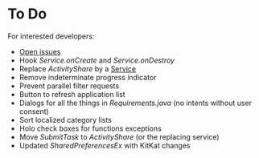 To Do
=====

For interested developers:

* [Open issues](https://github.com/M66B/XPrivacy/issues?state=open)
* Hook *Service.onCreate* and *Service.onDestroy*
* Replace *ActivityShare* by a [Service](http://developer.android.com/reference/android/app/Service.html)
* Remove indeterminate progress indicator
* Prevent parallel filter requests
* Button to refresh application list
* Dialogs for all the things in *Requirements.java* (no intents without user consent)
* Sort localized category lists
* Holo check boxes for functions exceptions
* Move *SubmitTask* to *ActivityShare* (or the replacing service)
* Updated *SharedPreferencesEx* with KitKat changes
